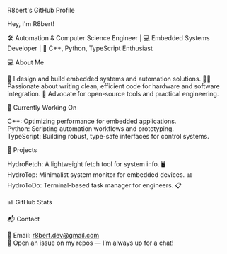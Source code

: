 R8bert's GitHub Profile

  


Hey, I'm R8bert!

  🛠 Automation & Computer Science Engineer | 💻 Embedded Systems Developer | 🐍 C++, Python, TypeScript Enthusiast



💻 About Me

🔌 I design and build embedded systems and automation solutions.
🧑‍💻 Passionate about writing clean, efficient code for hardware and software integration.
🌟 Advocate for open-source tools and practical engineering.


🌱 Currently Working On

C++: Optimizing performance for embedded applications.  
Python: Scripting automation workflows and prototyping.  
TypeScript: Building robust, type-safe interfaces for control systems.


🚀 Projects

HydroFetch: A lightweight fetch tool for system info. 🖥️  
HydroTop: Minimalist system monitor for embedded devices. 📊  
HydroToDo: Terminal-based task manager for engineers. 📋


📊 GitHub Stats

  
  



📬 Contact

📧 Email: r8bert.dev@gmail.com  
💬 Open an issue on my repos — I’m always up for a chat!



  
